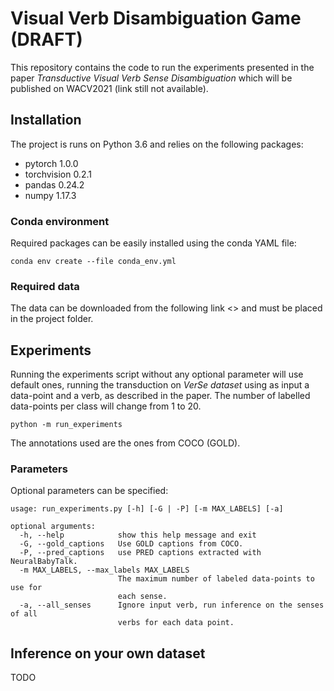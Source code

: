 # Visual Verb Disambiguation Game (DRAFT)

This repository contains the code to run the experiments presented in
the paper *Transductive Visual Verb Sense Disambiguation* which will be
published on WACV2021 (link still not available).

## Installation

The project is runs on Python 3.6 and relies on the following packages:

- pytorch 1.0.0
- torchvision 0.2.1
- pandas 0.24.2
- numpy 1.17.3

### Conda environment
Required packages can be easily installed using the conda YAML file:
```
conda env create --file conda_env.yml
```

### Required data

The data can be downloaded from the following link <> and must be placed
in the project folder.

## Experiments

Running the experiments script without any optional parameter will use
default ones, running the transduction on *VerSe dataset* using as
input a data-point and a verb, as described in the paper.
The number of labelled data-points per class will change from 1 to 20.
```
python -m run_experiments
```
The annotations used are the ones from COCO (GOLD).

### Parameters
Optional parameters can be specified:
```
usage: run_experiments.py [-h] [-G | -P] [-m MAX_LABELS] [-a]

optional arguments:
  -h, --help            show this help message and exit
  -G, --gold_captions   Use GOLD captions from COCO.
  -P, --pred_captions   use PRED captions extracted with NeuralBabyTalk.
  -m MAX_LABELS, --max_labels MAX_LABELS
                        The maximum number of labeled data-points to use for
                        each sense.
  -a, --all_senses      Ignore input verb, run inference on the senses of all
                        verbs for each data point.
```

## Inference on your own dataset
TODO
